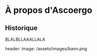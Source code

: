 # À propos d'Ascoergo

## Historique

BLALBLLAAALLALA

header:
    image: /assets/images/bann.png


